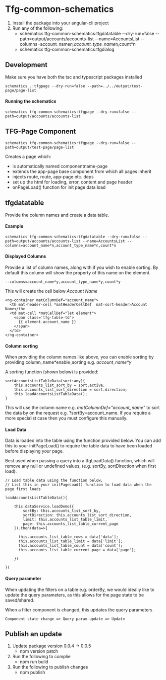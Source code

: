 

# Tfg-common-schematics

1. Install the package into your angular-cli project
2. Run any of the following:
    - schematics tfg-common-schematics:tfgdatatable --dry-run=false --path=output/accounts/accounts-list --name=AccountsList --columns=account_name*n,account_type_name*n,count*n
    - schematics tfg-common-schematics:tfgdialog

## Development
Make sure you have both the tsc and typescript packages installed 

    schematics .:tfgpage --dry-run=false --path=../../output/test-page/page-list
    


#### Running the schematics

    schematics tfg-common-schematics:tfgpage --dry-run=false --path=output/accounts/accounts-list 

    
## TFG-Page Component

    schematics tfg-common-schematics:tfgpage --dry-run=false --path=output/test-page/page-list
    

Creates a page which:
- is automatically named componentname-page
- extends the app-page base component from which all pages inherit
- injects route, route, app-page etc. deps
- set up the html for loading, error, content and page header
- onPageLoad() function for init page data load


## tfgdatatable
Provide the column names and create a data table.
#### Example

    schematics tfg-common-schematics:tfgdatatable --dry-run=false --path=output/accounts/accounts-list --name=AccountsList --columns=account_name*n,account_type_name*n,count*n

#### Displayed Columns
Provide a list of column names, along with if you wish to enable sorting. By default this column will show the property of this name on the element.

    --columns=account_name*y,account_type_name*y,count*y

This will create the cell below *Account Name*

    <ng-container matColumnDef="account_name">
      <th mat-header-cell *matHeaderCellDef  mat-sort-header>Account Name</th>
      <td mat-cell *matCellDef="let element">
        <span class='tfg-table-td'>
          {{ element.account_name }} 
        </span>
      </td>
    </ng-container>

#### Column sorting
When providing the column names like above, you can enable sorting by providing column_name\*enable_sorting e.g. *account_name\*y*

A sorting function (shown below) is provided:

    
    sortAccountsListTableData(sort:any){
        this.accounts_list_sort_by = sort.active;
        this.accounts_list_sort_direction = sort.direction;
        this.loadAccountsListTableData();
    }
   This will use the column name e.g. *matColumnDef="account_name"* to sort the data by on the request e.g. ?sortBy=account_name. If you require a more specialist case then you must configure this manually.

#### Load Data
Data is loaded into the table using the function provided below. You can add this to your initPageLoad() to require the table data to have been loaded before displaying your page.

Best used when passing a query into a tfgLoadData() function, which will remove any null or undefined values, (e.g. sortBy, sortDirection when first load).

    // Load table data using the function below, 
    // List this in your initPageLoad() function to load data when the page first loads
    
    loadAccountsListTableData(){
    
	    this.dataService.loadDemo({
	        sortBy: this.accounts_list_sort_by,
	        sortDirection: this.accounts_list_sort_direction,
	        limit: this.accounts_list_table_limit,
	        page: this.accounts_list_table_current_page
	    }).then(data=>{

	      this.accounts_list_table_rows = data['data'];
	      this.accounts_list_table_limit = data['limit'];
	      this.accounts_list_table_count = data['count'];
	      this.accounts_list_table_current_page = data['page'];

	    })
	    
    })
  


#### Query parameter
When updating the filters on a table e.g. orderBy, we would ideally like to update the query parameters, as this allows for the page state to be saved/shared.

When a filter component is changed, this updates the query parameters.

    Component state change => Query param update => Update 



## Publish an update

1. Update package version 0.0.4 -> 0.0.5
    - npm version patch
2. Run the following to complie
    - npm run build
2. Run the following to publish changes
    - npm publish